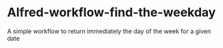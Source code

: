 # Alfred-workflow-find-the-weekday
A simple workflow to return immediately the day of the week for a given date

